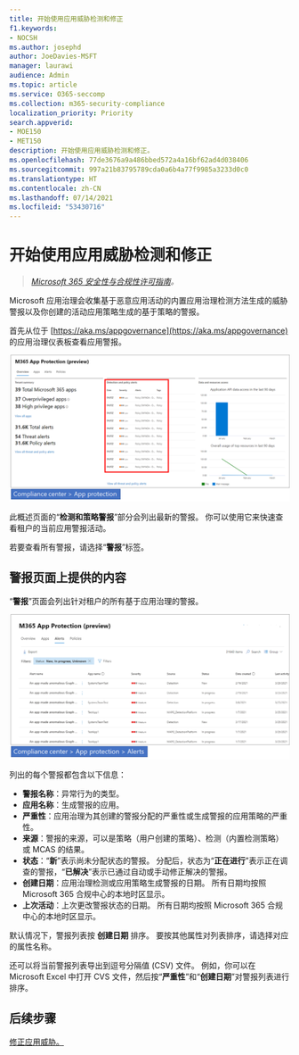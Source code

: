 ```yaml
---
title: 开始使用应用威胁检测和修正
f1.keywords:
- NOCSH
ms.author: josephd
author: JoeDavies-MSFT
manager: laurawi
audience: Admin
ms.topic: article
ms.service: O365-seccomp
ms.collection: m365-security-compliance
localization_priority: Priority
search.appverid:
- MOE150
- MET150
description: 开始使用应用威胁检测和修正。
ms.openlocfilehash: 77de3676a9a486bbed572a4a16bf62ad4d038406
ms.sourcegitcommit: 997a21b83795789cda0a6b4a77f9985a3233d0c0
ms.translationtype: HT
ms.contentlocale: zh-CN
ms.lasthandoff: 07/14/2021
ms.locfileid: "53430716"
---
```

# <a name="get-started-with-app-threat-detection-and-remediation"></a>开始使用应用威胁检测和修正

>*[Microsoft 365 安全性与合规性许可指南](https://aka.ms/ComplianceSD)。*

Microsoft 应用治理会收集基于恶意应用活动的内置应用治理检测方法生成的威胁警报以及你创建的活动应用策略生成的基于策略的警报。

首先从位于 [https://aka.ms/appgovernance](https://aka.ms/appgovernance) 的应用治理仪表板查看应用警报。

![Microsoft 365 合规中心内的应用治理概述页面，其中突出显示了“检测和策略警报”部分](..\media\manage-app-protection-governance\mapg-cc-overview-alerts.png)

此概述页面的“**检测和策略警报**”部分会列出最新的警报。 你可以使用它来快速查看租户的当前应用警报活动。

若要查看所有警报，请选择“**警报**”标签。

## <a name="whats-available-on-the-alerts-page"></a>警报页面上提供的内容

“**警报**”页面会列出针对租户的所有基于应用治理的警报。

![Microsoft 365 合规中心内的应用治理警报摘要页面](..\media\manage-app-protection-governance\mapg-cc-alerts.png)

列出的每个警报都包含以下信息：

- **警报名称**：异常行为的类型。
- **应用名称**：生成警报的应用。
- **严重性**：应用治理为其创建的警报分配的严重性或生成警报的应用策略的严重性。
- **来源**：警报的来源，可以是策略（用户创建的策略）、检测（内置检测策略）或 MCAS 的结果。
- **状态**：“**新**”表示尚未分配状态的警报。 分配后，状态为“**正在进行**”表示正在调查的警报，“**已解决**”表示已通过自动或手动修正解决的警报。
- **创建日期**：应用治理检测或应用策略生成警报的日期。 所有日期均按照 Microsoft 365 合规中心的本地时区显示。
- **上次活动**：上次更改警报状态的日期。 所有日期均按照 Microsoft 365 合规中心的本地时区显示。

默认情况下，警报列表按 **创建日期** 排序。 要按其他属性对列表排序，请选择对应的属性名称。

还可以将当前警报列表导出到逗号分隔值 (CSV) 文件。 例如，你可以在 Microsoft Excel 中打开 CVS 文件，然后按“**严重性**”和“**创建日期**”对警报列表进行排序。

## <a name="next-step"></a>后续步骤

[修正应用威胁。](app-governance-detect-remediate-detect-threats.md)
